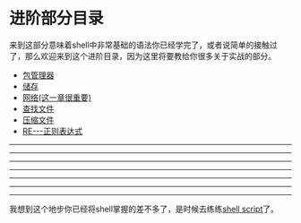 # 进阶部分目录

来到这部分意味着shell中非常基础的语法你已经学完了，或者说简单的接触过了，那么欢迎来到这个进阶目录，因为这里将要教给你很多关于实战的部分。

- [包管理器](./package.md)
- [储存](./keep.md)
- [网络(这一章很重要)](./net.md)
- [查找文件](./findFile.md)
- [压缩文件](./zip.md)
- [RE---正则表达式](./re.md)




----
----
----
----
---
---
---
我想到这个地步你已经将shell掌握的差不多了，是时候去练练[shell script](../shell-script/summary.md)了。
